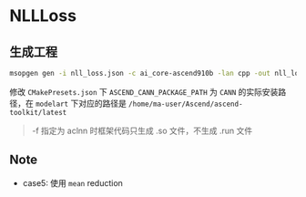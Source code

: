 # NLLLoss

## 生成工程

```bash
msopgen gen -i nll_loss.json -c ai_core-ascend910b -lan cpp -out nll_loss/
```

修改 `CMakePresets.json` 下 `ASCEND_CANN_PACKAGE_PATH` 为 `CANN` 的实际安装路径，在 `modelart` 下对应的路径是 `/home/ma-user/Ascend/ascend-toolkit/latest`

> -f 指定为 aclnn 时框架代码只生成 .so 文件，不生成 .run 文件

## Note

- case5: 使用 `mean` reduction
